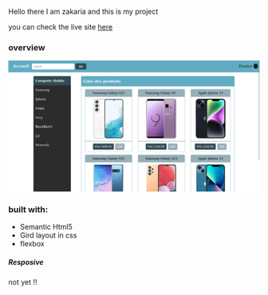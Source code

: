 Hello there 
I am zakaria and this is my project


you can check the live site <a href="https://zakariae111.github.io/store-site/" target="_blank">here</a>


<h3>overview</h3>
<img src="./Screen.png" alt="projetc screen shot">

<h3>built with:</h3>
<ul>
  <li>Semantic Html5</li>
  <li>Gird layout in css</li>
  <li>flexbox</li>
</ul>

<h5>Resposive</h5> not yet !! 
